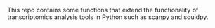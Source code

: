 This repo contains some functions that extend the functionality of transcriptomics analysis tools in Python such as scanpy and squidpy.
